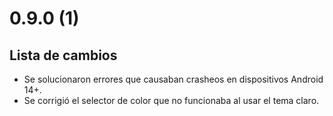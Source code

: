# 0.9.0 (1)

## Lista de cambios

- Se solucionaron errores que causaban crasheos en dispositivos Android 14+.
- Se corrigió el selector de color que no funcionaba al usar el tema claro.
